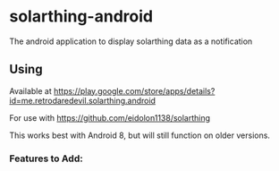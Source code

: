 # solarthing-android
The android application to display solarthing data as a notification

## Using
Available at https://play.google.com/store/apps/details?id=me.retrodaredevil.solarthing.android

For use with https://github.com/eidolon1138/solarthing

This works best with Android 8, but will still function on older versions.

### Features to Add:
